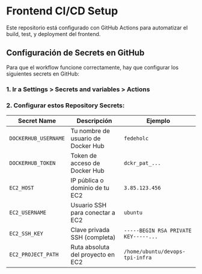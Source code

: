 # Frontend CI/CD Setup

Este repositorio está configurado con GitHub Actions para automatizar el build, test, y deployment del frontend.

## Configuración de Secrets en GitHub

Para que el workflow funcione correctamente, hay que configurar los siguientes secrets en GitHub:

### 1. Ir a Settings > Secrets and variables > Actions

### 2. Configurar estos Repository Secrets:

| Secret Name          | Descripción                        | Ejemplo                              |
| -------------------- | ---------------------------------- | ------------------------------------ |
| `DOCKERHUB_USERNAME` | Tu nombre de usuario de Docker Hub | `fedeholc`                           |
| `DOCKERHUB_TOKEN`    | Token de acceso de Docker Hub      | `dckr_pat_...`                       |
| `EC2_HOST`           | IP pública o dominio de tu EC2     | `3.85.123.456`                       |
| `EC2_USERNAME`       | Usuario SSH para conectar a EC2    | `ubuntu`                             |
| `EC2_SSH_KEY`        | Clave privada SSH (completa)       | `-----BEGIN RSA PRIVATE KEY-----...` |
| `EC2_PROJECT_PATH`   | Ruta absoluta del proyecto en EC2  | `/home/ubuntu/devops-tpi-infra`      |

 